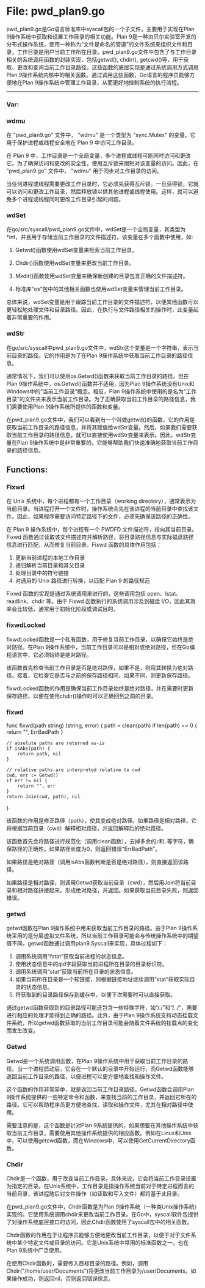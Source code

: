 # File: pwd_plan9.go

pwd_plan9.go是Go语言标准库中syscall包的一个子文件，主要用于实现在Plan 9操作系统中获取和设置工作目录的相关功能。Plan 9是一种由贝尔实验室开发的分布式操作系统，使用一种称为“文件是命名的管道”的文件系统来组织文件和目录，工作目录是用户当前工作所在目录。pwd_plan9.go文件中包含了与工作目录相关的系统调用函数的封装实现，包括getwd(), chdir(), getcwd()等，用于获取、更改和查询当前工作目录路径。这些函数的底层实现是通过系统调用方式调用Plan 9操作系统内核中的相关函数。通过调用这些函数，Go语言的程序员能够方便地在Plan 9操作系统中管理工作目录，从而更好地控制系统的执行流程。




---

### Var:

### wdmu

在 "pwd_plan9.go" 文件中， "wdmu" 是一个类型为 "sync.Mutex" 的变量。它用于保护进程或线程安全地在 Plan 9 中访问工作目录。

在 Plan 9 中，工作目录是一个全局变量，多个进程或线程可能同时访问和更改它。为了确保访问和更改的安全性，使用互斥锁来限制对该变量的访问。因此，在 "pwd_plan9.go" 文件中， "wdmu" 用于同步对工作目录的访问。

当任何进程或线程需要更改工作目录时，它必须先获得互斥锁。一旦获得锁，它就可以访问和更改工作目录，然后释放锁以供其他进程或线程使用。这样，就可以避免多个进程或线程同时更改工作目录引起的问题。



### wdSet

在go/src/syscall/pwd_plan9.go文件中，wdSet是一个全局变量，其类型为*int，并且用于存储当前工作目录的文件描述符。该变量在多个函数中使用，如:

1. Getwd()函数使用wdSet变量来检索当前工作目录。

2. Chdir()函数使用wdSet变量来更改当前工作目录。

3. Mkdir()函数使用wdSet变量来确保新创建的目录包含正确的文件描述符。

4. 标准库"os"包中的其他相关函数也使用wdSet变量来管理当前工作目录。

总体来说，wdSet变量是用于跟踪当前工作目录的文件描述符，以便其他函数可以更轻松地处理文件和目录路径。因此，在执行与文件路径相关的操作时，此变量起着非常重要的作用。



### wdStr

在go/src/syscall中pwd_plan9.go文件中，wdStr这个变量是一个字符串，表示当前目录的路径。它的作用是为了在Plan 9操作系统中获取当前工作目录的路径信息。

通常情况下，我们可以使用os.Getwd()函数来获取当前工作目录的路径。但在Plan 9操作系统中，os.Getwd()函数并不适用，因为Plan 9操作系统没有Unix和Windows中的“当前工作目录”概念。相反，Plan 9操作系统中使用的是名为“工作目录”的文件夹来表示当前工作目录。为了正确获取当前工作目录的路径信息，我们需要使用Plan 9操作系统所提供的函数和变量。

在pwd_plan9.go文件中，我们可以看到有一个叫做getwd()的函数，它的作用是获取当前工作目录的路径信息，并将其赋值给wdStr变量。然后，如果我们需要获取当前工作目录的路径信息，就可以直接使用wdStr变量来表示。因此，wdStr变量在Plan 9操作系统中是非常重要的，它能够帮助我们快速准确地获取当前工作目录的路径信息。



## Functions:

### Fixwd

在 Unix 系统中，每个进程都有一个工作目录（working directory），通常表示为当前目录。当进程打开一个文件时，操作系统会先在该进程的当前目录中查找该文件。因此，如果程序需要访问特定路径下的文件，必须先确保该路径的正确性。

在 Plan 9 操作系统中，每个进程有一个 PWDFD 文件描述符，指向其当前目录。Fixwd 函数通过读取该文件描述符并解析路径，将目录路径信息与实际磁盘路径信息进行匹配，从而修复当前目录。Fixwd 函数的具体作用包括：

1. 更新当前进程的本地工作目录
2. 递归解析当前目录和其父目录
3. 处理目录中的符号链接
4. 对通用的 Unix 路径进行转换，以匹配 Plan 9 的路径规范

Fixwd 函数的实现是通过系统调用来进行的，这些调用包括 open、lstat、readlink、chdir 等。由于 Fixwd 函数执行的系统调用涉及到磁盘 I/O，因此其效率会比较低，通常用于初始化阶段或调试目的。



### fixwdLocked

fixwdLocked函数是一个私有函数，用于修复当前工作目录，以确保它始终是绝对路径。在Plan 9操作系统中，当前工作目录可以是相对或绝对路径，但在Go编程语言中，它必须始终是绝对路径。

该函数首先检查当前工作目录是否是绝对路径，如果不是，则将其转换为绝对路径。接着，它检查它是否与之前的保存路径相同，如果不同，则更新保存路径。

fixwdLocked函数的作用是确保当前工作目录始终是绝对路径，并在需要时更新保存路径，以便在使用chdir()操作时可以正确回到之前的目录。



### fixwd

func fixwd(path string) (string, error) {
    path = clean(path)
    if len(path) == 0 {
        return "", ErrBadPath
    }

    // absolute paths are returned as-is
    if isAbs(path) {
        return path, nil
    }

    // relative paths are interpreted relative to cwd
    cwd, err := Getwd()
    if err != nil {
        return "", err
    }
    return Join(cwd, path), nil
}

该函数的作用是修正路径（path），使其变成绝对路径。如果路径是相对路径，它将根据当前目录（cwd）解释相对路径，并返回解释后的绝对路径。

该函数首先会将路径进行规范化（调用clean函数），去掉多余的`/`和`.`等字符，确保路径的正确性。如果路径长度为0，则返回错误“ErrBadPath”。

如果路径是绝对路径（调用isAbs函数判断是否是绝对路径），则直接返回该路径。

如果路径是相对路径，则调用Getwd获取当前目录（cwd），然后用Join将当前目录和相对路径拼接起来，形成绝对路径，并返回。如果获取当前目录失败，则返回错误。



### getwd

getwd函数在Plan 9操作系统中用来获取当前工作目录的路径。由于Plan 9操作系统采用的是分层虚拟文件系统，所以当前工作目录可能会与传统操作系统中的期望值不同。getwd函数通过调用plan9.Syscall来实现，具体过程如下：

1. 调用系统调用“fstat”获取当前进程的状态信息。
2. 使用状态信息中的qid字段获取当前进程所在目录的目录标识符。
3. 调用系统调用“stat”获取当前所在目录的状态信息。
4. 如果当前所在目录是一个软链接，则根据链接地址继续调用“stat”获取实际目录的状态信息。
5. 将获取到的目录路径保存到缓存中，以便下次需要时可以直接获取。

通过getwd函数获取到的目录路径可能还包含一些特殊字符，如“/./”和“/../”，需要进行相应的处理才能得到正确的路径。此外，由于Plan 9操作系统支持动态挂载文件系统，所以getwd函数获取的当前工作目录可能会随着文件系统的挂载点的变化而发生改变。



### Getwd

Getwd是一个系统调用函数，在Plan 9操作系统中用于获取当前工作目录的路径。当一个进程启动后，它会在一个默认的目录中开始运行，而Getwd函数能够返回当前工作目录的路径，以便进程可以更方便地查找和操作文件。

这个函数的作用非常简单，就是返回当前工作目录路径。Getwd函数会调用Plan 9操作系统提供的一些特定命令和函数，来查找当前的工作目录，并返回它所在的路径。它可以帮助程序员更方便地查找、读取和操作文件，尤其在相对路径中使用。

需要注意的是，这个函数是针对Plan 9系统提供的，如果想要在其他操作系统中获取当前工作目录，需要使用其他操作系统提供的相应函数。例如在Linux和Unix中，可以使用getcwd函数，而在Windows中，可以使用GetCurrentDirectory函数。



### Chdir

Chdir是一个函数，用于改变当前工作目录。具体来说，它会将当前工作目录设置为指定的目录。在Unix系统中，工作目录是指操作系统当前对于特定进程而言的当前目录，该进程随后对文件操作（如读取和写入文件）都将基于此目录。

在pwd_plan9.go文件中，Chdir函数是为Plan 9操作系统（一种类Unix操作系统）实现的。它使用系统调用chdir来更改当前工作目录。在Go中，syscall软件包提供了对操作系统底层接口的访问，因此Chdir函数使用了syscall包中的相关函数。

Chdir函数的作用在于让程序员能够方便地更改当前工作目录，以便于对于文件系统中某个特定文件或目录的访问。它是Unix系统中常用的标准函数之一，也在Plan 9系统中广泛使用。

在使用Chdir函数时，需要传入目标目录的路径。例如，调用Chdir("/home/user/Documents")将更改当前工作目录为/user/Documents。如果操作成功，则返回nil，否则返回错误信息。



